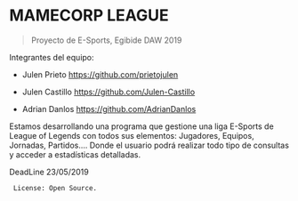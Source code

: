 # MAMECORP LEAGUE
>Proyecto de E-Sports, Egibide DAW 2019

Integrantes del equipo:

  - Julen Prieto https://github.com/prietojulen
  
  - Julen Castillo https://github.com/Julen-Castillo
  
  - Adrian Danlos https://github.com/AdrianDanlos
  
Estamos desarrollando una programa que gestione una liga E-Sports de League of Legends con todos sus elementos: Jugadores, Equipos, Jornadas, Partidos.... Donde el usuario podrá realizar todo tipo de consultas y acceder a estadísticas detalladas.

DeadLine 23/05/2019
```diff
 License: Open Source.
```
